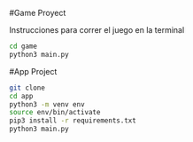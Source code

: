 #Game Proyect

Instrucciones para correr el juego en la terminal

``` sh
cd game
python3 main.py
```

#App Project

```sh
git clone
cd app
python3 -m venv env
source env/bin/activate
pip3 install -r requirements.txt
python3 main.py
```